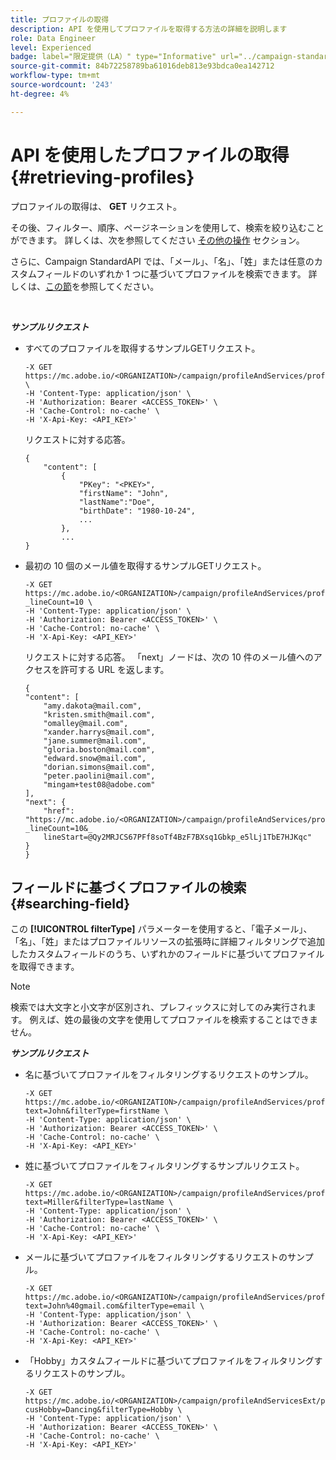 ```yaml
---
title: プロファイルの取得
description: API を使用してプロファイルを取得する方法の詳細を説明します
role: Data Engineer
level: Experienced
badge: label="限定提供（LA）" type="Informative" url="../campaign-standard-migration-home.md" tooltip="Campaign Standard移行済みユーザーに制限"
source-git-commit: 84b72258789ba61016deb813e93bdca0ea142712
workflow-type: tm+mt
source-wordcount: '243'
ht-degree: 4%

---
```


# API を使用したプロファイルの取得 {#retrieving-profiles}

プロファイルの取得は、 **GET** リクエスト。

その後、フィルター、順序、ページネーションを使用して、検索を絞り込むことができます。 詳しくは、次を参照してください [その他の操作](sorting.md) セクション。

さらに、Campaign StandardAPI では、「メール」、「名」、「姓」または任意のカスタムフィールドのいずれか 1 つに基づいてプロファイルを検索できます。 詳しくは、[この節](#searching-field)を参照してください。

<br/>

***サンプルリクエスト***

* すべてのプロファイルを取得するサンプルGETリクエスト。

  ```
  -X GET https://mc.adobe.io/<ORGANIZATION>/campaign/profileAndServices/profile \
  -H 'Content-Type: application/json' \
  -H 'Authorization: Bearer <ACCESS_TOKEN>' \
  -H 'Cache-Control: no-cache' \
  -H 'X-Api-Key: <API_KEY>'
  ```

  リクエストに対する応答。

  ```
  {
      "content": [
          {
              "PKey": "<PKEY>",
              "firstName": "John",
              "lastName":"Doe",
              "birthDate": "1980-10-24",
              ...
          },
          ...
  }
  ```

* 最初の 10 個のメール値を取得するサンプルGETリクエスト。

  ```
  -X GET https://mc.adobe.io/<ORGANIZATION>/campaign/profileAndServices/profile/email?_lineCount=10 \
  -H 'Content-Type: application/json' \
  -H 'Authorization: Bearer <ACCESS_TOKEN>' \
  -H 'Cache-Control: no-cache' \
  -H 'X-Api-Key: <API_KEY>'
  ```

  リクエストに対する応答。 「next」ノードは、次の 10 件のメール値へのアクセスを許可する URL を返します。

  ```
  {
  "content": [
      "amy.dakota@mail.com",
      "kristen.smith@mail.com",
      "omalley@mail.com",
      "xander.harrys@mail.com",
      "jane.summer@mail.com",
      "gloria.boston@mail.com",
      "edward.snow@mail.com",
      "dorian.simons@mail.com",
      "peter.paolini@mail.com",
      "mingam+test08@adobe.com"
  ],
  "next": {
      "href": "https://mc.adobe.io/<ORGANIZATION>/campaign/profileAndServices/profile/email?_lineCount=10&_
      lineStart=@Qy2MRJCS67PFf8soTf4BzF7BXsq1Gbkp_e5lLj1TbE7HJKqc"
  }
  }
  ```

## フィールドに基づくプロファイルの検索 {#searching-field}

この **[!UICONTROL filterType]** パラメーターを使用すると、「電子メール」、「名」、「姓」またはプロファイルリソースの拡張時に詳細フィルタリングで追加したカスタムフィールドのうち、いずれかのフィールドに基づいてプロファイルを取得できます。

>[!NOTE]
>
>検索では大文字と小文字が区別され、プレフィックスに対してのみ実行されます。 例えば、姓の最後の文字を使用してプロファイルを検索することはできません。

***サンプルリクエスト***

* 名に基づいてプロファイルをフィルタリングするリクエストのサンプル。

  ```
  -X GET https://mc.adobe.io/<ORGANIZATION>/campaign/profileAndServices/profile/byText?text=John&filterType=firstName \
  -H 'Content-Type: application/json' \
  -H 'Authorization: Bearer <ACCESS_TOKEN>' \
  -H 'Cache-Control: no-cache' \
  -H 'X-Api-Key: <API_KEY>'
  ```

* 姓に基づいてプロファイルをフィルタリングするサンプルリクエスト。

  ```
  -X GET https://mc.adobe.io/<ORGANIZATION>/campaign/profileAndServices/profile/byText?text=Miller&filterType=lastName \
  -H 'Content-Type: application/json' \
  -H 'Authorization: Bearer <ACCESS_TOKEN>' \
  -H 'Cache-Control: no-cache' \
  -H 'X-Api-Key: <API_KEY>'
  ```

* メールに基づいてプロファイルをフィルタリングするリクエストのサンプル。

  ```
  -X GET https://mc.adobe.io/<ORGANIZATION>/campaign/profileAndServices/profile/byText?text=John%40gmail.com&filterType=email \
  -H 'Content-Type: application/json' \
  -H 'Authorization: Bearer <ACCESS_TOKEN>' \
  -H 'Cache-Control: no-cache' \
  -H 'X-Api-Key: <API_KEY>'
  ```

* 「Hobby」カスタムフィールドに基づいてプロファイルをフィルタリングするリクエストのサンプル。

  ```
  -X GET https://mc.adobe.io/<ORGANIZATION>/campaign/profileAndServicesExt/profile/byText?cusHobby=Dancing&filterType=Hobby \
  -H 'Content-Type: application/json' \
  -H 'Authorization: Bearer <ACCESS_TOKEN>' \
  -H 'Cache-Control: no-cache' \
  -H 'X-Api-Key: <API_KEY>'
  ```
